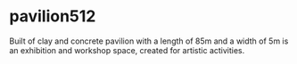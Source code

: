 pavilion512
===========

Built of clay and concrete pavilion with a length of 85m and a width of 5m is an exhibition and workshop space, created for artistic activities.